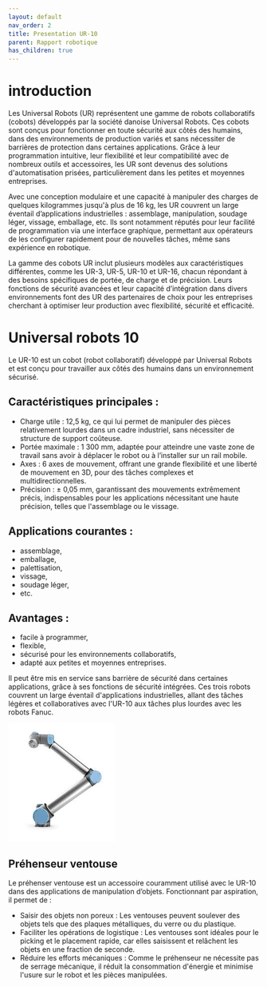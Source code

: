 ```yaml
---
layout: default
nav_order: 2
title: Presentation UR-10
parent: Rapport robotique
has_children: true
---
```


# introduction


Les Universal Robots (UR) représentent une gamme de robots collaboratifs (cobots) développés par la société danoise Universal Robots. Ces cobots sont conçus pour fonctionner en toute sécurité aux côtés des humains, dans des environnements de production variés et sans nécessiter de barrières de protection dans certaines applications. Grâce à leur programmation intuitive, leur flexibilité et leur compatibilité avec de nombreux outils et accessoires, les UR sont devenus des solutions d'automatisation prisées, particulièrement dans les petites et moyennes entreprises.

Avec une conception modulaire et une capacité à manipuler des charges de quelques kilogrammes jusqu'à plus de 16 kg, les UR couvrent un large éventail d’applications industrielles : assemblage, manipulation, soudage léger, vissage, emballage, etc. Ils sont notamment réputés pour leur facilité de programmation via une interface graphique, permettant aux opérateurs de les configurer rapidement pour de nouvelles tâches, même sans expérience en robotique.

La gamme des cobots UR inclut plusieurs modèles aux caractéristiques différentes, comme les UR-3, UR-5, UR-10 et UR-16, chacun répondant à des besoins spécifiques de portée, de charge et de précision. Leurs fonctions de sécurité avancées et leur capacité d’intégration dans divers environnements font des UR des partenaires de choix pour les entreprises cherchant à optimiser leur production avec flexibilité, sécurité et efficacité.

# Universal robots 10 

Le UR-10 est un cobot (robot collaboratif) développé par Universal Robots et est conçu pour travailler aux côtés des humains dans un environnement sécurisé.

## Caractéristiques principales :

* Charge utile : 12,5 kg, ce qui lui permet de manipuler des pièces relativement lourdes dans un cadre industriel, sans nécessiter de structure de support coûteuse.
* Portée maximale : 1 300 mm, adaptée pour atteindre une vaste zone de travail sans avoir à déplacer le robot ou à l’installer sur un rail mobile.
* Axes : 6 axes de mouvement, offrant une grande flexibilité et une liberté de mouvement en 3D, pour des tâches complexes et multidirectionnelles.
* Précision : ± 0,05 mm, garantissant des mouvements extrêmement précis, indispensables pour les applications nécessitant une haute précision, telles que l'assemblage ou le vissage.

## Applications courantes : 
* assemblage, 
* emballage,
* palettisation,
* vissage,
* soudage léger,
* etc.
## Avantages : 
* facile à programmer,
* flexible,
* sécurisé pour les environnements collaboratifs,
* adapté aux petites et moyennes entreprises. 

Il peut être mis en service sans barrière de sécurité dans certaines applications, grâce à ses fonctions de sécurité intégrées.
Ces trois robots couvrent un large éventail d'applications industrielles, allant des tâches légères et collaboratives avec l'UR-10 aux tâches plus lourdes avec les robots Fanuc.

![Texte alternatif](./photo/UR10-e.jpg "Le titre de mon image")


## Préhenseur ventouse

Le préhenser ventouse est un accessoire couramment utilisé avec le UR-10 dans des applications de manipulation d’objets. Fonctionnant par aspiration, il permet de :

* Saisir des objets non poreux : Les ventouses peuvent soulever des objets tels que des plaques métalliques, du verre ou du plastique.
* Faciliter les opérations de logistique : Les ventouses sont idéales pour le picking et le placement rapide, car elles saisissent et relâchent les objets en une fraction de seconde.
* Réduire les efforts mécaniques : Comme le préhenseur ne nécessite pas de serrage mécanique, il réduit la consommation d'énergie et minimise l'usure sur le robot et les pièces manipulées.



   